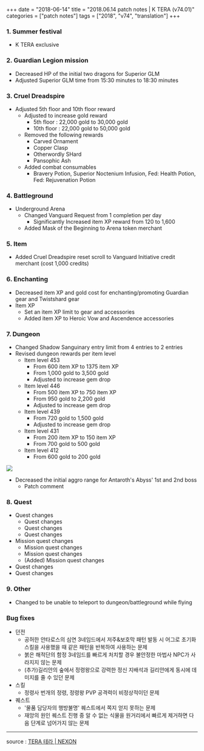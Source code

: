 +++
date = "2018-06-14"
title = "2018.06.14 patch notes | K TERA (v74.01)"
categories = ["patch notes"]
tags = ["2018", "v74", "translation"]
+++

### 1. Summer festival
- K TERA exclusive

### 2. Guardian Legion mission
- Decreased HP of the initial two dragons for Superior GLM
- Adjusted Superior GLM time from 15:30 minutes to 18:30 minutes

### 3. Cruel Dreadspire
- Adjusted 5th floor and 10th floor reward
  - Adjusted to increase gold reward
    - 5th floor : 22,000 gold to 30,000 gold
    - 10th floor : 22,000 gold to 50,000 gold
  - Removed the following rewards
    - Carved Ornament
    - Copper Clasp
    - Otherwordly SHard
    - Pansophic Ash
  - Added combat consumables
    - Bravery Potion, Superior Noctenium Infusion, Fed: Health Potion, Fed: Rejuvenation Potion

### 4. Battleground
- Underground Arena
  - Changed Vanguard Request from 1 completion per day
    - Significantly Increased item XP reward from 120 to 1,600
  - Added Mask of the Beginning to Arena token merchant

### 5. Item
- Added Cruel Dreadspire reset scroll to Vanguard Initiative credit merchant (cost 1,000 credits)

### 6. Enchanting
- Decreased item XP and gold cost for enchanting/promoting Guardian gear and Twistshard gear
- Item XP
  - Set an item XP limit to gear and accessories
  - Added item XP to Heroic Vow and Ascendence accessories

### 7. Dungeon
- Changed Shadow Sanguinary entry limit from 4 entries to 2 entries
- Revised dungeon rewards per item level
  - Item level 453
    - From 600 item XP to 1375 item XP
    - From 1,000 gold to 3,500 gold
    - Adjusted to increase gem drop
  - Item level 446
    - From 500 item XP to 750 item XP
    - From 950 gold to 2,200 gold
    - Adjusted to increase gem drop
  - Item level 439
    - From 720 gold to 1,500 gold
    - Adjusted to increase gem drop
  - Item level 431
    - From 200 item XP to 150 item XP
    - From 700 gold to 500 gold
  - Item level 412
    - From 600 gold to 200 gold

![](https://seraphinush-gaming.github.io/mysterium/images/patch/v74-01_1.png)

- Decreased the initial aggro range for Antaroth's Abyss' 1st and 2nd boss
  - Patch comment

### 8. Quest
- Quest changes
  - Quest changes
  - Quest changes
  - Quest changes
- Mission quest changes
  - Mission quest changes
  - Mission quest changes
  - (Added) Mission quest changes
- Quest changes
- Quest changes

### 9. Other
- Changed to be unable to teleport to dungeon/battleground while flying

### Bug fixes
- 던전
  - 공허한 안타로스의 심연 3네임드에서 저주&보호막 패턴 발동 시 어그로 초기화 스킬을 사용했을 때 같은 패턴을 반복하여 사용하는 문제
  - 붉은 해적단의 함정 3네임드를 빠르게 처치할 경우 불안정한 마법사 NPC가 사라지지 않는 문제
  - (추가)길리안의 숲에서 정령왕으로 강력한 정신 지배석과 길리안에게 동시에 데미지를 줄 수 있던 문제
- 스킬
  - 정령사 번개의 정령, 정령왕 PVP 공격력이 비정상적이던 문제
- 퀘스트
  - '물품 담당자의 행방불명' 퀘스트에서 쪽지 얻지 못하는 문제
  - 재앙의 원인 퀘스트 진행 중 알 수 없는 식물을 원거리에서 빠르게 제거하면 다음 단계로 넘어가지 않는 문제

----

source : [TERA 테라 | NEXON](http://tera.nexon.com/news/update/view.aspx?n4articlesn=338)
